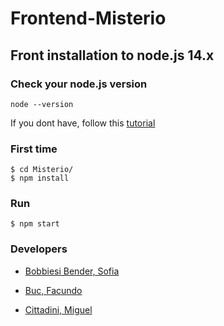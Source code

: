 # Frontend-Misterio

## Front installation to node.js 14.x

### Check your node.js version

```
node --version
```

If you dont have, follow this [tutorial](https://computingforgeeks.com/install-node-js-14-on-ubuntu-debian-linux/)

### First time

```
$ cd Misterio/
$ npm install
```

### Run
```
$ npm start
```

### Developers

- [Bobbiesi Bender, Sofia](https://github.com/sofia-bobbiesi)

- [Buc, Facundo](https://github.com/facub)

- [Cittadini, Miguel](https://github.com/cittamiguel)
